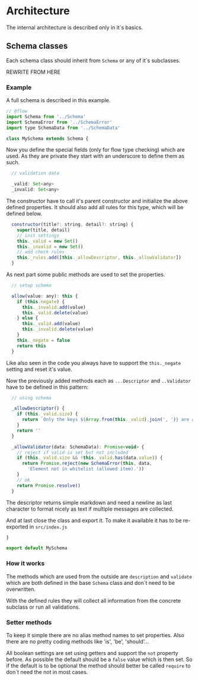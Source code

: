 # Architecture

The internal architecture is described only in it´s basics.


## Schema classes

Each schema class should inherit from `Schema` or any of it´s subclasses.


REWRITE FROM HERE




### Example

A full schema is described in this example.

```js
// @flow
import Schema from '../Schema'
import SchemaError from '../SchemaError'
import type SchemaData from '../SchemaData'

class MySchema extends Schema {
```

Now you define the special fields (only for flow type checking) which are used.
As they are private they start with an underscore to define them as such.

```js
  // validation data

  _valid: Set<any>
  _invalid: Set<any>
```

The constructor have to call it's parent constructor and initialize the above
defined properties. It should also add all rules for this type, which will be
defined below.

```js
  constructor(title?: string, detail?: string) {
    super(title, detail)
    // init settings
    this._valid = new Set()
    this._invalid = new Set()
    // add check rules
    this._rules.add([this._allowDescriptor, this._allowValidator])
  }
```

As next part some public methods are used to set the properties.

```js
  // setup schema

  allow(value: any): this {
    if (this.negate) {
      this._invalid.add(value)
      this._valid.delete(value)
    } else {
      this._valid.add(value)
      this._invalid.delete(value)      
    }
    this._negate = false
    return this
  }
```

Like also seen in the code you always have to support the `this._negate` setting
and reset it's value.

Now the previously added methods each as `...Descriptor` and `..Validator` have
to be defined in this pattern:

```js
  // using schema

  _allowDescriptor() {
    if (this._valid.size) {
      return `Only the keys ${Array.from(this._valid).join(', ')} are allowed.\n`
    }
    return ''
  }

  _allowValidator(data: SchemaData): Promise<void> {
    // reject if valid is set but not included
    if (this._valid.size && !this._valid.has(data.value)) {
      return Promise.reject(new SchemaError(this, data,
        'Element not in whitelist (allowed item).'))
    }
    // ok
    return Promise.resolve()
  }
```

The descriptor returns simple markdown and need a newline as last character to format
nicely as text if multiple messages are collected.

And at last close the class and export it. To make it available it has to be
re-exported in `src/index.js`
```js
}

export default MySchema
```

### How it works

The methods which are used from the outside are `description` and `validate` which
are both defined in the base `Schema` class and don´t need to be overwritten.

With the defined rules they will collect all information from the concrete subclass
or run all validations.

### Setter methods

To keep it simple there are no alias method names to set properties. Also there
are no pretty coding methods like 'is', 'be', 'should'...

All boolean settings are set using getters and support the `not` property before.
As possible the default should be a `false` value which is then set. So if the
default is to be optional the method should better be called `require` to
don´t need the not in most cases.
